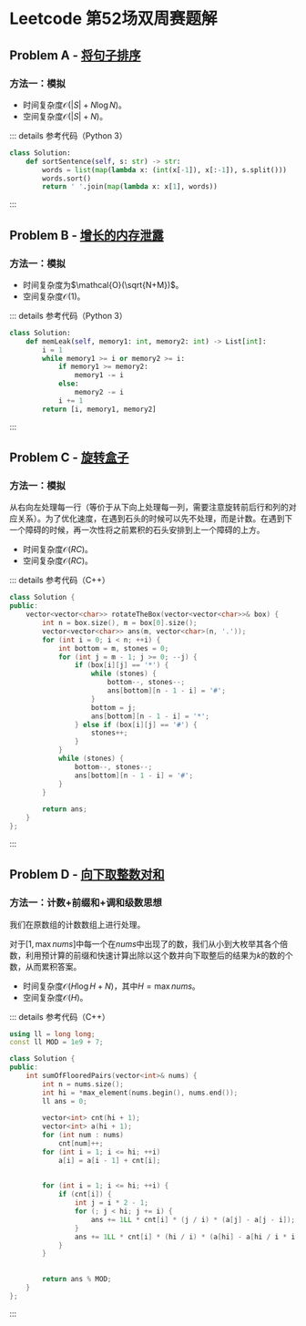 # Leetcode 第52场双周赛题解

## Problem A - [将句子排序](https://leetcode-cn.com/problems/sorting-the-sentence/)

### 方法一：模拟

- 时间复杂度$\mathcal{O}(|S|+N\log N)$。
- 空间复杂度$\mathcal{O}(|S|+N)$。

::: details 参考代码（Python 3）

```python
class Solution:
    def sortSentence(self, s: str) -> str:
        words = list(map(lambda x: (int(x[-1]), x[:-1]), s.split()))
        words.sort()
        return ' '.join(map(lambda x: x[1], words))
```

:::

## Problem B - [增长的内存泄露](https://leetcode-cn.com/problems/incremental-memory-leak/)

### 方法一：模拟

- 时间复杂度为$\mathcal{O}(\sqrt{N+M})$。
- 空间复杂度$\mathcal{O}(1)$。

::: details 参考代码（Python 3）

```python
class Solution:
    def memLeak(self, memory1: int, memory2: int) -> List[int]:
        i = 1
        while memory1 >= i or memory2 >= i:
            if memory1 >= memory2:
                memory1 -= i
            else:
                memory2 -= i
            i += 1
        return [i, memory1, memory2]
```

:::

## Problem C - [旋转盒子](https://leetcode-cn.com/problems/rotating-the-box/)

### 方法一：模拟

从右向左处理每一行（等价于从下向上处理每一列，需要注意旋转前后行和列的对应关系）。为了优化速度，在遇到石头的时候可以先不处理，而是计数。在遇到下一个障碍的时候，再一次性将之前累积的石头安排到上一个障碍的上方。

- 时间复杂度$\mathcal{O}(RC)$。
- 空间复杂度$\mathcal{O}(RC)$。

::: details 参考代码（C++）

```cpp
class Solution {
public:
    vector<vector<char>> rotateTheBox(vector<vector<char>>& box) {
        int n = box.size(), m = box[0].size();
        vector<vector<char>> ans(m, vector<char>(n, '.'));
        for (int i = 0; i < n; ++i) {
            int bottom = m, stones = 0;
            for (int j = m - 1; j >= 0; --j) {
                if (box[i][j] == '*') {
                    while (stones) {
                        bottom--, stones--;
                        ans[bottom][n - 1 - i] = '#';
                    }
                    bottom = j;
                    ans[bottom][n - 1 - i] = '*';
                } else if (box[i][j] == '#') {
                    stones++;
                }
            }
            while (stones) {
                bottom--, stones--;
                ans[bottom][n - 1 - i] = '#';
            }
        }
        
        return ans;
    }
};
```

:::

## Problem D - [向下取整数对和](https://leetcode-cn.com/problems/sum-of-floored-pairs/)

### 方法一：计数+前缀和+调和级数思想

我们在原数组的计数数组上进行处理。

对于$[1,\max{nums}]$中每一个在$nums$中出现了的数，我们从小到大枚举其各个倍数，利用预计算的前缀和快速计算出除以这个数并向下取整后的结果为$k$的数的个数，从而累积答案。

- 时间复杂度$\mathcal{O}(H\log H+N)$，其中$H=\max{nums}$。
- 空间复杂度$\mathcal{O}(H)$。

::: details 参考代码（C++）

```cpp
using ll = long long;
const ll MOD = 1e9 + 7;

class Solution {
public:
    int sumOfFlooredPairs(vector<int>& nums) {
        int n = nums.size();
        int hi = *max_element(nums.begin(), nums.end());
        ll ans = 0;
        
        vector<int> cnt(hi + 1);
        vector<int> a(hi + 1);
        for (int num : nums)
            cnt[num]++;
        for (int i = 1; i <= hi; ++i)
            a[i] = a[i - 1] + cnt[i];
        
        
        for (int i = 1; i <= hi; ++i) {
            if (cnt[i]) {
                int j = i * 2 - 1;
                for (; j < hi; j += i) {
                    ans += 1LL * cnt[i] * (j / i) * (a[j] - a[j - i]);
                }
                ans += 1LL * cnt[i] * (hi / i) * (a[hi] - a[hi / i * i - 1]);
            }
        }
        
        
        return ans % MOD;
    }
};
```

:::

<Utterances />
